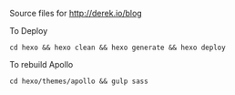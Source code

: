 Source files for http://derek.io/blog

To Deploy

    cd hexo && hexo clean && hexo generate && hexo deploy

To rebuild Apollo

    cd hexo/themes/apollo && gulp sass
